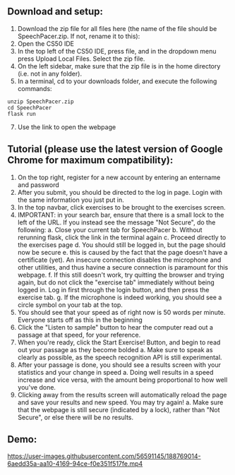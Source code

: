 ## Download and setup:
1. Download the zip file for all files here (the name of the file should be SpeechPacer.zip. If not, rename it to this):
2. Open the CS50 IDE
4. In the top left of the CS50 IDE, press file, and in the dropdown menu press Upload Local Files. Select the zip file.
5. On the left sidebar, make sure that the zip file is in the home directory (i.e. not in any folder).
6. In a terminal, cd to your downloads folder, and execute the following commands: 
```
unzip SpeechPacer.zip
cd SpeechPacer
flask run
```
7. Use the link to open the webpage

## Tutorial (please use the latest version of Google Chrome for maximum compatibility):
1. On the top right, register for a new account by entering an entername and password
2. After you submit, you should be directed to the log in page. Login with the same information you just put in.
3. In the top navbar, click exercises to be brought to the exercises screen.
4. IMPORTANT: in your search bar, ensure that there is a small lock to the left of the URL. If you instead see the message "Not Secure", do the following:
 a. Close your current tab for SpeechPacer
 b. Without rerunning flask, click the link in the terminal again
 c. Proceed directly to the exercises page
 d. You should still be logged in, but the page should now be secure
 e. this is caused by the fact that the page doesn't have a certificate (yet). An insecure connection disables the microphone and other
    utilities, and thus havine a secure connection is paramount for this webpage.
 f. If this still doesn't work, try quitting the browser and trying again, but do not click the "exercise tab" immediately without
    being logged in. Log in first through the login button, and then press the exercise tab.
 g. If the microphone is indeed working, you should see a circle symbol on your tab at the top.
5. You should see that your speed as of right now is 50 words per minute. Everyone starts off as this in the beginning
6. Click the "Listen to sample" button to hear the computer read out a passage at that speed, for your reference.
7. When you're ready, click the Start Exercise! Button, and begin to read out your passage as they become bolded
 a. Make sure to speak as clearly as possible, as the speech recognition API is still experimental.
8. After your passage is done, you should see a results screen with your statistics and your change in speed
 a. Doing well results in a speed increase and vice versa, with the amount being proportional to how well you've done.
9. Clicking away from the results screen will automatically reload the page and save your results and new speed. You may try again!
 a. Make sure that the webpage is still secure (indicated by a lock), rather than "Not Secure", or else there will be no results.

## Demo: 
https://user-images.githubusercontent.com/56591145/188769014-6aedd35a-aa10-4169-94ce-f0e351f517fe.mp4

